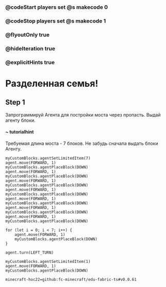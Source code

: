 ### @codeStart players set @s makecode 0
### @codeStop players set @s makecode 1

### @flyoutOnly true
### @hideIteration true
### @explicitHints true


# Разделенная семья!

## Step 1
Запрограммируй Агента для постройки моста через пропасть. Выдай агенту блоки.

#### ~ tutorialhint 
Требуемая длина моста - 7 блоков. Не забудь сначала выдать блоки Агенту.

```ghost
myCustomBlocks.agentSetLimitedItem(7)
agent.move(FORWARD, 1)
myCustomBlocks.agentPlaceBlock(DOWN)
agent.move(FORWARD, 1)
myCustomBlocks.agentPlaceBlock(DOWN)
agent.move(FORWARD, 1)
myCustomBlocks.agentPlaceBlock(DOWN)
agent.move(FORWARD, 1)
myCustomBlocks.agentPlaceBlock(DOWN)
agent.move(FORWARD, 1)
myCustomBlocks.agentPlaceBlock(DOWN)
agent.move(FORWARD, 1)
myCustomBlocks.agentPlaceBlock(DOWN)
agent.move(FORWARD, 1)
myCustomBlocks.agentPlaceBlock(DOWN)

for (let i = 0; i < 7; i++) {
    agent.move(FORWARD, 1)
    myCustomBlocks.agentPlaceBlock(DOWN)
}

agent.turn(LEFT_TURN)

``` 

```template
myCustomBlocks.agentSetLimitedItem(1)
agent.move(FORWARD, 1)
myCustomBlocks.agentPlaceBlock(DOWN)
```

```package
minecraft-hoc22=github:fc-minecraft/edu-fabric-ts#v0.0.61
```